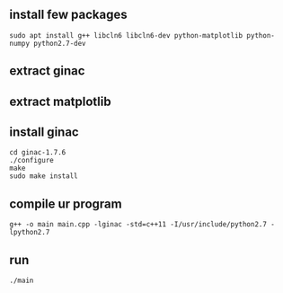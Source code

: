 


## install few packages
```
sudo apt install g++ libcln6 libcln6-dev python-matplotlib python-numpy python2.7-dev
```


## extract ginac
## extract matplotlib

## install ginac
```
cd ginac-1.7.6
./configure
make
sudo make install
```

## compile ur program
```
g++ -o main main.cpp -lginac -std=c++11 -I/usr/include/python2.7 -lpython2.7
```

## run
```
./main
```
